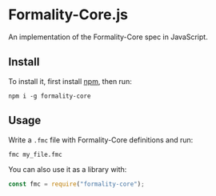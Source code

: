 Formality-Core.js
=================

An implementation of the Formality-Core spec in JavaScript.

Install
-------

To install it, first install [npm](https://www.npmjs.com/get-npm), then run:

```
npm i -g formality-core
```

Usage
-----

Write a `.fmc` file with Formality-Core definitions and run:

```
fmc my_file.fmc
```

You can also use it as a library with:

```javascript
const fmc = require("formality-core");
```
